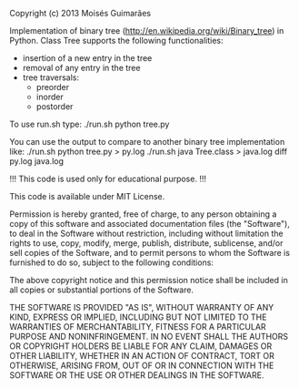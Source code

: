 Copyright (c) 2013 Moisés Guimarães

Implementation of binary tree (http://en.wikipedia.org/wiki/Binary_tree) in Python.
Class Tree supports the following functionalities:
 - insertion of a new entry in the tree
 - removal of any entry in the tree
 - tree traversals:
    - preorder
    - inorder
    - postorder
    
To use run.sh type:
  ./run.sh python tree.py
  
You can use the output to compare to another binary tree implementation like:
  ./run.sh python tree.py    > py.log
  ./run.sh java   Tree.class > java.log
  diff py.log java.log

!!! This code is used only for educational purpose. !!!

This code is available under MIT License.

Permission is hereby granted, free of charge, to any person obtaining a copy
of this software and associated documentation files (the "Software"), to deal
in the Software without restriction, including without limitation the rights
to use, copy, modify, merge, publish, distribute, sublicense, and/or sell
copies of the Software, and to permit persons to whom the Software is
furnished to do so, subject to the following conditions:

The above copyright notice and this permission notice shall be included in
all copies or substantial portions of the Software.

THE SOFTWARE IS PROVIDED "AS IS", WITHOUT WARRANTY OF ANY KIND, EXPRESS OR
IMPLIED, INCLUDING BUT NOT LIMITED TO THE WARRANTIES OF MERCHANTABILITY,
FITNESS FOR A PARTICULAR PURPOSE AND NONINFRINGEMENT. IN NO EVENT SHALL THE
AUTHORS OR COPYRIGHT HOLDERS BE LIABLE FOR ANY CLAIM, DAMAGES OR OTHER
LIABILITY, WHETHER IN AN ACTION OF CONTRACT, TORT OR OTHERWISE, ARISING FROM,
OUT OF OR IN CONNECTION WITH THE SOFTWARE OR THE USE OR OTHER DEALINGS IN
THE SOFTWARE.
